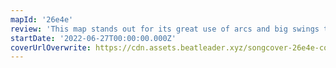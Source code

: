 ```yaml
---
mapId: '26e4e'
review: 'This map stands out for its great use of arcs and big swings that makes it fun to full arm and jam and its well spaced 2.83 to 8.05 nps full difficulty spread that has something for everybody!'
startDate: '2022-06-27T00:00:00.000Z'
coverUrlOverwrite: https://cdn.assets.beatleader.xyz/songcover-26e4e-cover.jpg
---
```

